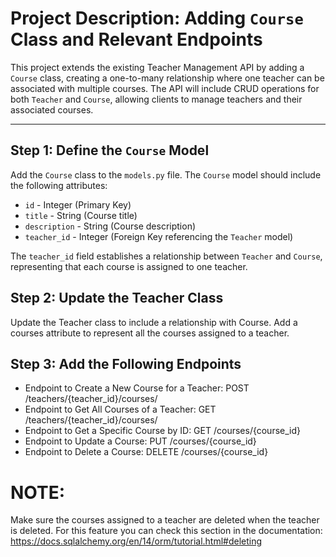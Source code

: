 # Project Description: Adding `Course` Class and Relevant Endpoints

This project extends the existing Teacher Management API by adding a `Course` class, creating a one-to-many relationship where one teacher can be associated with multiple courses. The API will include CRUD operations for both `Teacher` and `Course`, allowing clients to manage teachers and their associated courses.

---

## Step 1: Define the `Course` Model

Add the `Course` class to the `models.py` file. The `Course` model should include the following attributes:
- `id` - Integer (Primary Key)
- `title` - String (Course title)
- `description` - String (Course description)
- `teacher_id` - Integer (Foreign Key referencing the `Teacher` model)

The `teacher_id` field establishes a relationship between `Teacher` and `Course`, representing that each course is assigned to one teacher.

## Step 2: Update the Teacher Class

Update the Teacher class to include a relationship with Course. Add a courses attribute to represent all the courses assigned to a teacher.

## Step 3: Add the Following Endpoints
- Endpoint to Create a New Course for a Teacher: POST /teachers/{teacher_id}/courses/
- Endpoint to Get All Courses of a Teacher: GET /teachers/{teacher_id}/courses/
- Endpoint to Get a Specific Course by ID: GET /courses/{course_id}
- Endpoint to Update a Course: PUT /courses/{course_id}
- Endpoint to Delete a Course: DELETE /courses/{course_id}

# NOTE:
Make sure the courses assigned to a teacher are deleted when the teacher is deleted. For this feature you can check this section in the documentation: https://docs.sqlalchemy.org/en/14/orm/tutorial.html#deleting



